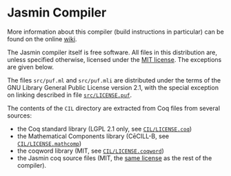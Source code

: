 # Jasmin Compiler

More information about this compiler (build instructions in particular) can be
found on the online [wiki](https://github.com/jasmin-lang/jasmin/wiki).

The Jasmin compiler itself is free software. All files in this distribution are,
unless specified otherwise, licensed under the [MIT license](LICENSE). The
exceptions are given below.

The files `src/puf.ml` and `src/puf.mli` are distributed under the terms of the
GNU Library General Public License version 2.1, with the special exception on
linking described in file [`src/LICENSE.puf`](src/LICENSE.puf).

The contents of the `CIL` directory are extracted from Coq files from several sources:

 -  the Coq standard library (LGPL 2.1 only, see [`CIL/LICENSE.coq`](CIL/LICENSE.coq))
 -  the Mathematical Components library (CēCILL-B, see [`CIL/LICENSE.mathcomp`](CIL/LICENSE.mathcomp))
 -  the coqword library (MIT, see [`CIL/LICENSE.coqword`](CIL/LICENSE.coqword))
 -  the Jasmin coq source files (MIT, the [same license](LICENSE) as the rest of the compiler).
